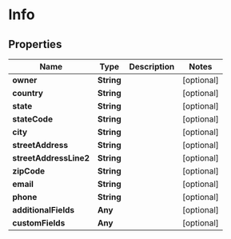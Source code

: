 

# Info


## Properties

Name | Type | Description | Notes
------------ | ------------- | ------------- | -------------
**owner** | **String** |  |  [optional]
**country** | **String** |  |  [optional]
**state** | **String** |  |  [optional]
**stateCode** | **String** |  |  [optional]
**city** | **String** |  |  [optional]
**streetAddress** | **String** |  |  [optional]
**streetAddressLine2** | **String** |  |  [optional]
**zipCode** | **String** |  |  [optional]
**email** | **String** |  |  [optional]
**phone** | **String** |  |  [optional]
**additionalFields** | **Any** |  |  [optional]
**customFields** | **Any** |  |  [optional]



